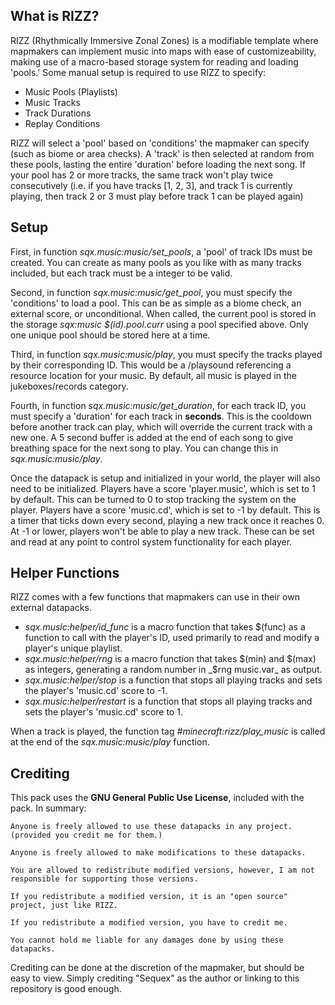 ## What is RIZZ?

RIZZ (Rhythmically Immersive Zonal Zones) is a modifiable template where mapmakers can implement music into maps with ease of customizeability, making use of a macro-based storage system for reading and loading 'pools.'
Some manual setup is required to use RIZZ to specify:
- Music Pools (Playlists)
- Music Tracks
- Track Durations
- Replay Conditions

RIZZ will select a 'pool' based on 'conditions' the mapmaker can specify (such as biome or area checks). A 'track' is then selected at random from these pools, lasting the entire 'duration' before loading the next song. If your pool has 2 or more tracks, the same track won't play twice consecutively (i.e. if you have tracks [1, 2, 3], and track 1 is currently playing, then track 2 or 3 must play before track 1 can be played again)

## Setup
First, in function _sqx.music:music/set_pools_, a 'pool' of track IDs must be created. You can create as many pools as you like with as many tracks included, but each track must be a integer to be valid.

Second, in function _sqx.music:music/get_pool_, you must specify the 'conditions' to load a pool. This can be as simple as a biome check, an external score, or unconditional.
When called, the current pool is stored in the storage _sqx:music $(id).pool.curr_ using a pool specified above. Only one unique pool should be stored here at a time.

Third, in function _sqx.music:music/play_, you must specify the tracks played by their corresponding ID. This would be a /playsound referencing a resource location for your music. By default, all music is played in the jukeboxes/records category.

Fourth, in function _sqx.music:music/get_duration_, for each track ID, you must specify a 'duration' for each track in **seconds**. This is the cooldown before another track can play, which will override the current track with a new one.
A 5 second buffer is added at the end of each song to give breathing space for the next song to play. You can change this in _sqx.music:music/play_.


Once the datapack is setup and initialized in your world, the player will also need to be initialized.
Players have a score 'player.music', which is set to 1 by default. This can be turned to 0 to stop tracking the system on the player.
Players have a score 'music.cd', which is set to -1 by default. This is a timer that ticks down every second, playing a new track once it reaches 0. At -1 or lower, players won't be able to play a new track.
These can be set and read at any point to control system functionality for each player.

## Helper Functions
RIZZ comes with a few functions that mapmakers can use in their own external datapacks.
- _sqx.music:helper/id_func_ is a macro function that takes $(func) as a function to call with the player's ID, used primarily to read and modify a player's unique playlist.
- _sqx.music:helper/rng_ is a macro function that takes $(min) and $(max) as integers, generating a random number in _$rng music.var_ as output.
- _sqx.music:helper/stop_ is a function that stops all playing tracks and sets the player's 'music.cd' score to -1.
- _sqx.music:helper/restart_ is a function that stops all playing tracks and sets the player's 'music.cd' score to 1.

When a track is played, the function tag _#minecraft:rizz/play_music_ is called at the end of the _sqx.music:music/play_ function.

## Crediting
This pack uses the **GNU General Public Use License**, included with the pack. In summary:

    Anyone is freely allowed to use these datapacks in any project. (provided you credit me for them.)
    
    Anyone is freely allowed to make modifications to these datapacks.
    
    You are allowed to redistribute modified versions, however, I am not responsible for supporting those versions.
    
    If you redistribute a modified version, it is an "open source" project, just like RIZZ.
    
    If you redistribute a modified version, you have to credit me.
    
    You cannot hold me liable for any damages done by using these datapacks.
    
Crediting can be done at the discretion of the mapmaker, but should be easy to view. Simply crediting "Sequex" as the author or linking to this repository is good enough.

